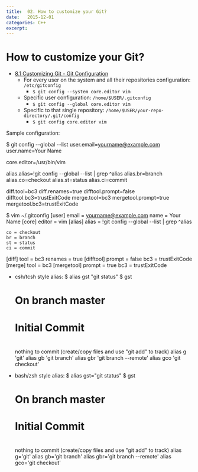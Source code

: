 ```yaml
---
title:  02. How to customize your Git?
date:   2015-12-01
categories: C++ 
excerpt:
---
```


# How to customize your Git?
 * [8.1 Customizing Git - Git Configuration](http://git-scm.com/book/en/v2/Customizing-Git-Git-Configuration)
   * For every user on the system and all their repositories configuration: `/etc/gitconfig`
     * `$ git config --system core.editor vim`
   * Specific user configuration: `/home/$USER/.gitconfig`
     * `$ git config --global core.editor vim`
   * Specific to that single repository: `/home/$USER/your-repo-directory/.git/config`
     * `$ git config core.editor vim`
	 
  Sample configuration:

  $ git config --global --list
  user.email=yourname@example.com
  user.name=Your Name
  
  core.editor=/usr/bin/vim

  alias.alias=!git config --global --list | grep ^alias
  alias.br=branch
  alias.co=checkout
  alias.st=status
  alias.ci=commit
  
  diff.tool=bc3
  diff.renames=true
  difftool.prompt=false
  difftool.bc3=trustExitCode
  merge.tool=bc3
  mergetool.prompt=true
  mergetool.bc3=trustExitCode
  
  $ vim ~/.gitconfig
  [user]
    email = yourname@example.com
    name = Your Name
  [core]
    editor = vim
  [alias]
    alias = !git config --global --list | grep ^alias
  
    co = checkout
    br = branch
    st = status
    ci = commit
  
  [diff]
    tool = bc3
    renames = true
  [difftool]
    prompt = false
    bc3 = trustExitCode
  [merge]
    tool = bc3
  [mergetool]
    prompt = true
    bc3 = trustExitCode
   
 * csh/tcsh style alias:
     $ alias gst "git status"
     $ gst
     # On branch master
     # Initial Commit
     # 
     nothing to commit (create/copy files and use "git add" to track)
     alias g 'git'
     alias gb 'git branch'
     alias gbr 'git branch --remote'
     alias gco 'git checkout'
     
   
 * bash/zsh style alias:
     $ alias gst="git status"
     $ gst
     # On branch master
     # Initial Commit
     # 
     nothing to commit (create/copy files and use "git add" to track)
     alias g='git'
     alias gb='git branch'
     alias gbr='git branch --remote'
     alias gco='git checkout'